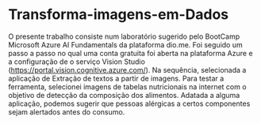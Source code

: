 # Transforma-imagens-em-Dados

O presente trabalho consiste num laboratório sugerido pelo BootCamp Microsoft Azure AI Fundamentals da plataforma dio.me.
Foi seguido um passo a passo no qual uma conta gratuita foi aberta na plataforma Azure e a configuração de o serviço Vision Studio (https://portal.vision.cognitive.azure.com/).
Na sequência, selecionada a aplicação de Extração de textos a partir de imagens.
Para testar a ferramenta, selecionei imagens de tabelas nutricionais na internet com o objetivo de detecção da composição dos alimentos. Adatada a alguma aplicação, podemos sugerir que pessoas alérgicas a certos componentes sejam alertados antes do consumo.

